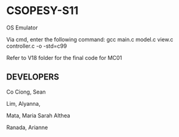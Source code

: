 # CSOPESY-S11
OS Emulator

Via cmd, enter the following command:
gcc main.c model.c view.c controller.c -o <name of exe> -std=c99


Refer to V18 folder for the final code for MC01

## DEVELOPERS
Co Ciong, Sean

Lim, Alyanna,

Mata, Maria Sarah Althea

Ranada, Arianne
